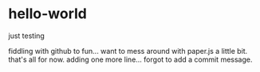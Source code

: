 # hello-world
just testing

fiddling with github to fun... want to mess around with paper.js a little bit.
that's all for now.
adding one more line... forgot to add a commit message.
